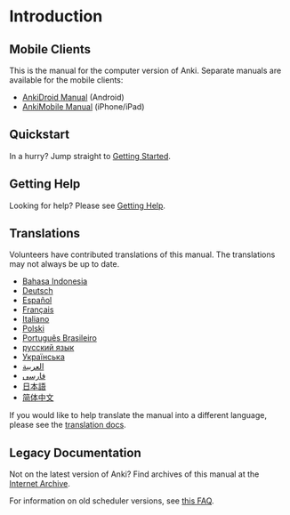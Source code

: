 # Introduction

## Mobile Clients

This is the manual for the computer version of Anki. Separate manuals are available for the mobile clients:

- [AnkiDroid Manual](https://docs.ankidroid.org/) (Android)
- [AnkiMobile Manual](https://docs.ankimobile.net/) (iPhone/iPad)

## Quickstart

In a hurry? Jump straight to [Getting Started](getting-started.md).

## Getting Help

Looking for help? Please see [Getting Help](./getting-help.md).

## Translations

Volunteers have contributed translations of this manual. The
translations may not always be up to date.

- [Bahasa Indonesia](https://web.archive.org/web/20250228144632/https://apps.ankiweb.net/docs/manual.id.html)
- [Deutsch](https://web.archive.org/web/20240413080739/https://www.dennisproksch.de/anki)
- [Español](https://web.archive.org/web/20250130154657/https://apps.ankiweb.net/docs/manual.es.html)
- [Français](https://web.archive.org/web/20250209100830/https://apps.ankiweb.net/docs/manual.fr.html)
- [Italiano](https://web.archive.org/web/20160423223801/http://192.167.9.6/Anki_ITA/Manual_ITA.htm)
- [Polski](https://platynowy.github.io/anki-manual/)
- [Português Brasileiro](https://mizerablebr.github.io/anki-manual/)
- [русский язык](https://alexeygorelov.github.io/anki-manual-ru/)
- [Українська](https://astropsy999.github.io/anki-manual/)
- [العربية](https://abdnh.github.io/anki-manual/)
- [فارسى](https://web.archive.org/web/20250328102629/http://ankidroid.ir/anki.pdf)
- [日本語](http://wikiwiki.jp/rage2050/)
- [简体中文](https://open-spaced-repetition.github.io/anki-manual-zh-CN/)

If you would like to help translate the manual into a different language,
please see the [translation docs](https://translating.ankiweb.net/anki/manual.html).

## Legacy Documentation

Not on the latest version of Anki? Find archives of this manual at the [Internet Archive](https://web.archive.org/web/20240829022941/https://docs.ankiweb.net/).

For information on old scheduler versions, see [this FAQ](https://faqs.ankiweb.net/the-anki-2.1-scheduler.html).

